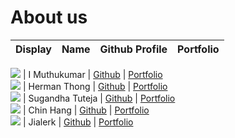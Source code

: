 # About us

Display | Name | Github Profile | Portfolio 
--------|:----:|:--------------:|:---------:

![](https://via.placeholder.com/100.png?text=Photo) | I Muthukumar | [Github](https://github.com/syncode98) | [Portfolio](team/syncode98)  
![](https://via.placeholder.com/100.png?text=Photo) | Herman Thong | [Github](https://https://github.com/rashien3) | [Portfolio](team/rashien3)  
![](https://via.placeholder.com/100.png?text=Photo) | Sugandha Tuteja | [Github](https://github.com/sugandha929) | [Portfolio](team/sugandha929)  
![](https://via.placeholder.com/100.png?text=Photo) | Chin Hang | [Github](https://github.com/CookieHoodie/) | [Portfolio](team/cookiehoodie)  
![](https://via.placeholder.com/100.png?text=Photo) | Jialerk | [Github](https://github.com/jialerk) | [Portfolio](team/jialerk)  